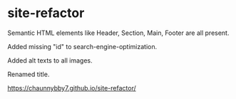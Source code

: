 # site-refactor
Semantic HTML elements like Header, Section, Main, Footer are all present.

Added missing "id" to search-engine-optimization.

Added alt texts to all images.

Renamed title. 

https://chaunnybby7.github.io/site-refactor/
